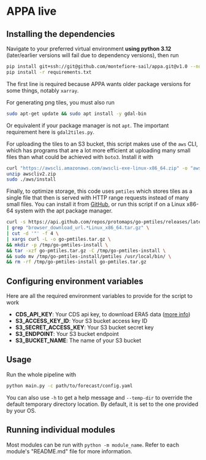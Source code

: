 # APPA live

## Installing the dependencies

Navigate to your preferred virtual environment **using python 3.12** (later/earlier versions will fail due to dependency versions), then run

```bash
pip install git+ssh://git@github.com/montefiore-sail/appa.git@v1.0 --no-deps
pip install -r requirements.txt
```

The first line is required because APPA wants older package versions for some things, notably `xarray`.

For generating png tiles, you must also run

```bash
sudo apt-get update && sudo apt install -y gdal-bin
```

Or equivalent if your package manager is not `apt`. The important requirement here is `gdal2tiles.py`.

For uploading the tiles to an S3 bucket, this script makes use of the `aws` CLI, which has programs that are a lot more efficient at uploading many small files than what could be achieved with `boto3`. Install it with

```bash
curl "https://awscli.amazonaws.com/awscli-exe-linux-x86_64.zip" -o "awscliv2.zip"
unzip awscliv2.zip
sudo ./aws/install
```

Finally, to optimize storage, this code uses `pmtiles` which stores tiles as a single file that then is served with HTTP range requests instead of many small files. You can install it from [GitHub](https://github.com/protomaps/go-pmtiles/releases/latest), or run this script if on a Linux x86-64 system with the apt package manager.

```bash
curl -s https://api.github.com/repos/protomaps/go-pmtiles/releases/latest \
| grep "browser_download_url.*Linux_x86_64.tar.gz" \
| cut -d '"' -f 4 \
| xargs curl -L -o go-pmtiles.tar.gz \
&& mkdir -p /tmp/go-pmtiles-install \
&& tar -xzf go-pmtiles.tar.gz -C /tmp/go-pmtiles-install \
&& sudo mv /tmp/go-pmtiles-install/pmtiles /usr/local/bin/ \
&& rm -rf /tmp/go-pmtiles-install go-pmtiles.tar.gz  
```

## Configuring environment variables

Here are all the required environment variables to provide for the script to work

- **CDS_API_KEY**: Your CDS api key, to download ERA5 data ([more info](https://cds.climate.copernicus.eu/how-to-api))
- **S3_ACCESS_KEY_ID**: Your S3 bucket access key ID
- **S3_SECRET_ACCESS_KEY**: Your S3 bucket secret key
- **S3_ENDPOINT**: Your S3 bucket endpoint
- **S3_BUCKET_NAME**: The name of your S3 bucket

## Usage

Run the whole pipeline with

```bash
python main.py -c path/to/forecast/config.yaml
```

You can also use `-h` to get a help message and `--temp-dir` to override the default temporary directory location. By default, it is set to the one provided by your OS.

## Running individual modules

Most modules can be run with `python -m module_name`. Refer to each module's "README.md" file for more information.
